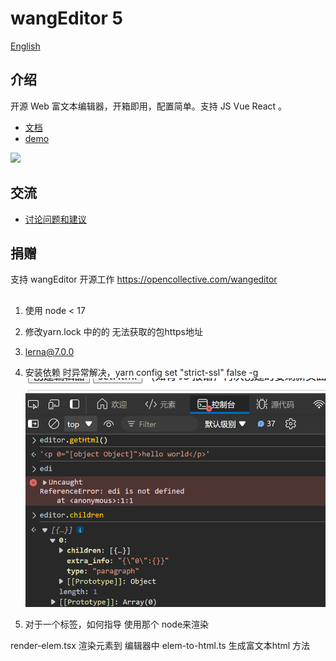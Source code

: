 # wangEditor 5

[English](./README-en.md)

## 介绍

开源 Web 富文本编辑器，开箱即用，配置简单。支持 JS Vue React 。

- [文档](https://www.wangeditor.com/)
- [demo](https://www.wangeditor.com/demo/)

![](./docs/images/editor.png)

## 交流

- [讨论问题和建议](https://github.com/wangeditor-team/wangEditor/issues)

## 捐赠

支持 wangEditor 开源工作 https://opencollective.com/wangeditor

##

1. 使用 node < 17
2. 修改yarn.lock 中的的 无法获取的包https地址
3. lerna@7.0.0
4. 安装依赖 时异常解决，yarn config set "strict-ssl" false -g
![alt text](image.png)

1. 对于一个标签，如何指导 使用那个 node来渲染

render-elem.tsx  渲染元素到 编辑器中
elem-to-html.ts 生成富文本html 方法